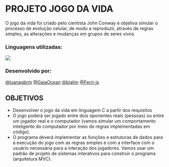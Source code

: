 # PROJETO JOGO DA VIDA

O jogo da vida foi criado pelo cientista John Conway e objetiva simular o processo de evolução celular, de modo a reproduzir, através de regras simples, as alterações e mudanças em grupos de seres vivos.

### Linguagens utilizadas:
<img src = "https://img.shields.io/badge/C-248a3f?style=for-the-badge&logo=c&logoColor=white" />

### Desenvolvido por:
[@luanagbrm](https://github.com/luanagbrm) [@GaiaOcean](https://github.com/GaiaOcean) [@bialim](https://github.com/bialim) [@Ferri-js](https://github.com/Ferri-js) 

## OBJETIVOS
- Desenvolver o jogo da vida em linguagem C a partir dos requisitos 
- O jogo poderá ser jogado entre dois oponentes reais (pessoas) ou entre um jogador real e o computador (vamos simular um comportamento inteligente do computador por meio de regras implementadas em código).
- O programa deverá implementar as funções e estruturas de dados para a execução do jogo com as regras simples e com a interface com o usuário necessária para a interação dos jogadores. Vamos usar um padrão de projeto de sistemas interativos para construir o programa (arquitetura MVC).



